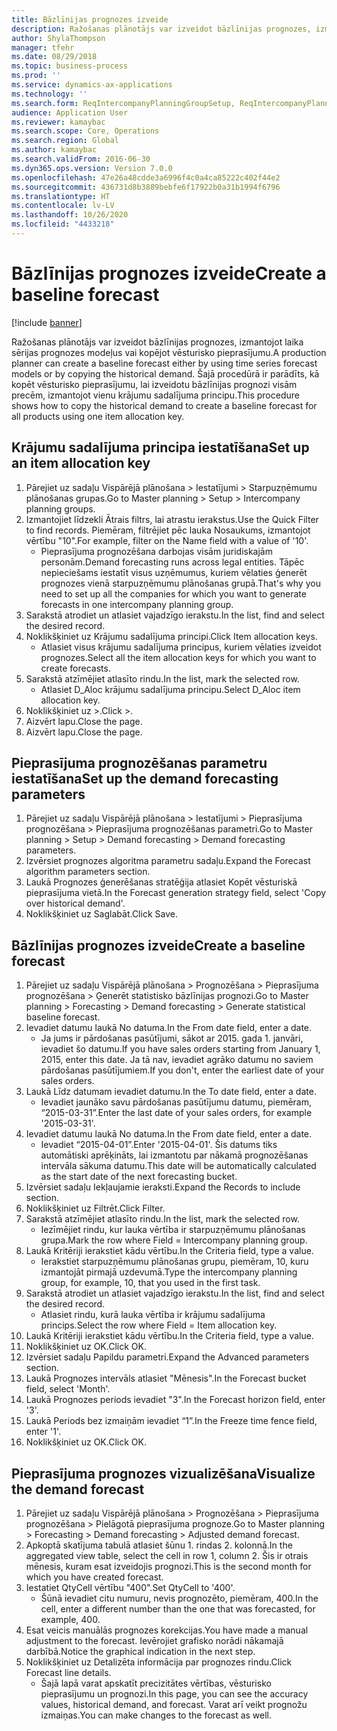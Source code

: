 ```yaml
---
title: Bāzlīnijas prognozes izveide
description: Ražošanas plānotājs var izveidot bāzlīnijas prognozes, izmantojot laika sērijas prognozes modeļus vai kopējot vēsturisko pieprasījumu.
author: ShylaThompson
manager: tfehr
ms.date: 08/29/2018
ms.topic: business-process
ms.prod: ''
ms.service: dynamics-ax-applications
ms.technology: ''
ms.search.form: ReqIntercompanyPlanningGroupSetup, ReqIntercompanyPlanningGroupAllocKeys, ReqDemPlanForecastParameters, ReqDemPlanCreateForecastDialog, SysQueryForm, ReqDemPlanForecastViewer
audience: Application User
ms.reviewer: kamaybac
ms.search.scope: Core, Operations
ms.search.region: Global
ms.author: kamaybac
ms.search.validFrom: 2016-06-30
ms.dyn365.ops.version: Version 7.0.0
ms.openlocfilehash: 47e26a48cdde3a6996f4c0a4ca85222c402f44e2
ms.sourcegitcommit: 436731d8b3889bebfe6f17922b0a31b1994f6796
ms.translationtype: HT
ms.contentlocale: lv-LV
ms.lasthandoff: 10/26/2020
ms.locfileid: "4433218"
---
```

# <a name="create-a-baseline-forecast"></a><span data-ttu-id="c1bb7-103">Bāzlīnijas prognozes izveide</span><span class="sxs-lookup"><span data-stu-id="c1bb7-103">Create a baseline forecast</span></span>

[!include [banner](../../includes/banner.md)]

<span data-ttu-id="c1bb7-104">Ražošanas plānotājs var izveidot bāzlīnijas prognozes, izmantojot laika sērijas prognozes modeļus vai kopējot vēsturisko pieprasījumu.</span><span class="sxs-lookup"><span data-stu-id="c1bb7-104">A production planner can create a baseline forecast either by using time series forecast models or by copying the historical demand.</span></span> <span data-ttu-id="c1bb7-105">Šajā procedūrā ir parādīts, kā kopēt vēsturisko pieprasījumu, lai izveidotu bāzlīnijas prognozi visām precēm, izmantojot vienu krājumu sadalījuma principu.</span><span class="sxs-lookup"><span data-stu-id="c1bb7-105">This procedure shows how to copy the historical demand to create a baseline forecast for all products using one item allocation key.</span></span> 


## <a name="set-up-an-item-allocation-key"></a><span data-ttu-id="c1bb7-106">Krājumu sadalījuma principa iestatīšana</span><span class="sxs-lookup"><span data-stu-id="c1bb7-106">Set up an item allocation key</span></span>
1. <span data-ttu-id="c1bb7-107">Pārejiet uz sadaļu Vispārējā plānošana > Iestatījumi > Starpuzņēmumu plānošanas grupas.</span><span class="sxs-lookup"><span data-stu-id="c1bb7-107">Go to Master planning > Setup > Intercompany planning groups.</span></span>
2. <span data-ttu-id="c1bb7-108">Izmantojiet līdzekli Ātrais filtrs, lai atrastu ierakstus.</span><span class="sxs-lookup"><span data-stu-id="c1bb7-108">Use the Quick Filter to find records.</span></span> <span data-ttu-id="c1bb7-109">Piemēram, filtrējiet pēc lauka Nosaukums, izmantojot vērtību "10".</span><span class="sxs-lookup"><span data-stu-id="c1bb7-109">For example, filter on the Name field with a value of '10'.</span></span>
    * <span data-ttu-id="c1bb7-110">Pieprasījuma prognozēšana darbojas visām juridiskajām personām.</span><span class="sxs-lookup"><span data-stu-id="c1bb7-110">Demand forecasting runs across legal entities.</span></span> <span data-ttu-id="c1bb7-111">Tāpēc nepieciešams iestatīt visus uzņēmumus, kuriem vēlaties ģenerēt prognozes vienā starpuzņēmumu plānošanas grupā.</span><span class="sxs-lookup"><span data-stu-id="c1bb7-111">That's why you need to set up all the companies for which you want to generate forecasts in one intercompany planning group.</span></span>  
3. <span data-ttu-id="c1bb7-112">Sarakstā atrodiet un atlasiet vajadzīgo ierakstu.</span><span class="sxs-lookup"><span data-stu-id="c1bb7-112">In the list, find and select the desired record.</span></span>
4. <span data-ttu-id="c1bb7-113">Noklikšķiniet uz Krājumu sadalījuma principi.</span><span class="sxs-lookup"><span data-stu-id="c1bb7-113">Click Item allocation keys.</span></span>
    * <span data-ttu-id="c1bb7-114">Atlasiet visus krājumu sadalījuma principus, kuriem vēlaties izveidot prognozes.</span><span class="sxs-lookup"><span data-stu-id="c1bb7-114">Select all the item allocation keys for which you want to create forecasts.</span></span>  
5. <span data-ttu-id="c1bb7-115">Sarakstā atzīmējiet atlasīto rindu.</span><span class="sxs-lookup"><span data-stu-id="c1bb7-115">In the list, mark the selected row.</span></span>
    * <span data-ttu-id="c1bb7-116">Atlasiet D_Aloc krājumu sadalījuma principu.</span><span class="sxs-lookup"><span data-stu-id="c1bb7-116">Select D_Aloc item allocation key.</span></span>  
6. <span data-ttu-id="c1bb7-117">Noklikšķiniet uz >.</span><span class="sxs-lookup"><span data-stu-id="c1bb7-117">Click >.</span></span>
7. <span data-ttu-id="c1bb7-118">Aizvērt lapu.</span><span class="sxs-lookup"><span data-stu-id="c1bb7-118">Close the page.</span></span>
8. <span data-ttu-id="c1bb7-119">Aizvērt lapu.</span><span class="sxs-lookup"><span data-stu-id="c1bb7-119">Close the page.</span></span>

## <a name="set-up-the-demand-forecasting-parameters"></a><span data-ttu-id="c1bb7-120">Pieprasījuma prognozēšanas parametru iestatīšana</span><span class="sxs-lookup"><span data-stu-id="c1bb7-120">Set up the demand forecasting parameters</span></span>
1. <span data-ttu-id="c1bb7-121">Pārejiet uz sadaļu Vispārējā plānošana > Iestatījumi > Pieprasījuma prognozēšana > Pieprasījuma prognozēšanas parametri.</span><span class="sxs-lookup"><span data-stu-id="c1bb7-121">Go to Master planning > Setup > Demand forecasting > Demand forecasting parameters.</span></span>
2. <span data-ttu-id="c1bb7-122">Izvērsiet prognozes algoritma parametru sadaļu.</span><span class="sxs-lookup"><span data-stu-id="c1bb7-122">Expand the Forecast algorithm parameters section.</span></span>
3. <span data-ttu-id="c1bb7-123">Laukā Prognozes ģenerēšanas stratēģija atlasiet Kopēt vēsturiskā pieprasījuma vietā.</span><span class="sxs-lookup"><span data-stu-id="c1bb7-123">In the Forecast generation strategy field, select 'Copy over historical demand'.</span></span>
4. <span data-ttu-id="c1bb7-124">Noklikšķiniet uz Saglabāt.</span><span class="sxs-lookup"><span data-stu-id="c1bb7-124">Click Save.</span></span>

## <a name="create-a-baseline-forecast"></a><span data-ttu-id="c1bb7-125">Bāzlīnijas prognozes izveide</span><span class="sxs-lookup"><span data-stu-id="c1bb7-125">Create a baseline forecast</span></span>
1. <span data-ttu-id="c1bb7-126">Pārejiet uz sadaļu Vispārējā plānošana > Prognozēšana > Pieprasījuma prognozēšana > Ģenerēt statistisko bāzlīnijas prognozi.</span><span class="sxs-lookup"><span data-stu-id="c1bb7-126">Go to Master planning > Forecasting > Demand forecasting > Generate statistical baseline forecast.</span></span>
2. <span data-ttu-id="c1bb7-127">Ievadiet datumu laukā No datuma.</span><span class="sxs-lookup"><span data-stu-id="c1bb7-127">In the From date field, enter a date.</span></span>
    * <span data-ttu-id="c1bb7-128">Ja jums ir pārdošanas pasūtījumi, sākot ar 2015. gada 1. janvāri, ievadiet šo datumu.</span><span class="sxs-lookup"><span data-stu-id="c1bb7-128">If you have sales orders starting from January 1, 2015, enter this date.</span></span> <span data-ttu-id="c1bb7-129">Ja tā nav, ievadiet agrāko datumu no saviem pārdošanas pasūtījumiem.</span><span class="sxs-lookup"><span data-stu-id="c1bb7-129">If you don't, enter the earliest date of your sales orders.</span></span>  
3. <span data-ttu-id="c1bb7-130">Laukā Līdz datumam ievadiet datumu.</span><span class="sxs-lookup"><span data-stu-id="c1bb7-130">In the To date field, enter a date.</span></span>
    * <span data-ttu-id="c1bb7-131">Ievadiet jaunāko savu pārdošanas pasūtījumu datumu, piemēram, “2015-03-31”.</span><span class="sxs-lookup"><span data-stu-id="c1bb7-131">Enter the last date of your sales orders, for example '2015-03-31'.</span></span>  
4. <span data-ttu-id="c1bb7-132">Ievadiet datumu laukā No datuma.</span><span class="sxs-lookup"><span data-stu-id="c1bb7-132">In the From date field, enter a date.</span></span>
    * <span data-ttu-id="c1bb7-133">Ievadiet “2015-04-01”.</span><span class="sxs-lookup"><span data-stu-id="c1bb7-133">Enter '2015-04-01'.</span></span> <span data-ttu-id="c1bb7-134">Šis datums tiks automātiski aprēķināts, lai izmantotu par nākamā prognozēšanas intervāla sākuma datumu.</span><span class="sxs-lookup"><span data-stu-id="c1bb7-134">This date will be automatically calculated as the start date of the next forecasting bucket.</span></span>  
5. <span data-ttu-id="c1bb7-135">Izvērsiet sadaļu Iekļaujamie ieraksti.</span><span class="sxs-lookup"><span data-stu-id="c1bb7-135">Expand the Records to include section.</span></span>
6. <span data-ttu-id="c1bb7-136">Noklikšķiniet uz Filtrēt.</span><span class="sxs-lookup"><span data-stu-id="c1bb7-136">Click Filter.</span></span>
7. <span data-ttu-id="c1bb7-137">Sarakstā atzīmējiet atlasīto rindu.</span><span class="sxs-lookup"><span data-stu-id="c1bb7-137">In the list, mark the selected row.</span></span>
    * <span data-ttu-id="c1bb7-138">Iezīmējiet rindu, kur lauka vērtība ir starpuzņēmumu plānošanas grupa.</span><span class="sxs-lookup"><span data-stu-id="c1bb7-138">Mark the row where Field = Intercompany planning group.</span></span>  
8. <span data-ttu-id="c1bb7-139">Laukā Kritēriji ierakstiet kādu vērtību.</span><span class="sxs-lookup"><span data-stu-id="c1bb7-139">In the Criteria field, type a value.</span></span>
    * <span data-ttu-id="c1bb7-140">Ierakstiet starpuzņēmumu plānošanas grupu, piemēram, 10, kuru izmantojāt pirmajā uzdevumā.</span><span class="sxs-lookup"><span data-stu-id="c1bb7-140">Type the intercompany planning group, for example, 10, that you used in the first task.</span></span>  
9. <span data-ttu-id="c1bb7-141">Sarakstā atrodiet un atlasiet vajadzīgo ierakstu.</span><span class="sxs-lookup"><span data-stu-id="c1bb7-141">In the list, find and select the desired record.</span></span>
    * <span data-ttu-id="c1bb7-142">Atlasiet rindu, kurā lauka vērtība ir krājumu sadalījuma princips.</span><span class="sxs-lookup"><span data-stu-id="c1bb7-142">Select the row where Field = Item allocation key.</span></span>  
10. <span data-ttu-id="c1bb7-143">Laukā Kritēriji ierakstiet kādu vērtību.</span><span class="sxs-lookup"><span data-stu-id="c1bb7-143">In the Criteria field, type a value.</span></span>
11. <span data-ttu-id="c1bb7-144">Noklikšķiniet uz OK.</span><span class="sxs-lookup"><span data-stu-id="c1bb7-144">Click OK.</span></span>
12. <span data-ttu-id="c1bb7-145">Izvērsiet sadaļu Papildu parametri.</span><span class="sxs-lookup"><span data-stu-id="c1bb7-145">Expand the Advanced parameters section.</span></span>
13. <span data-ttu-id="c1bb7-146">Laukā Prognozes intervāls atlasiet "Mēnesis".</span><span class="sxs-lookup"><span data-stu-id="c1bb7-146">In the Forecast bucket field, select 'Month'.</span></span>
14. <span data-ttu-id="c1bb7-147">Laukā Prognozes periods ievadiet "3".</span><span class="sxs-lookup"><span data-stu-id="c1bb7-147">In the Forecast horizon field, enter '3'.</span></span>
15. <span data-ttu-id="c1bb7-148">Laukā Periods bez izmaiņām ievadiet “1”.</span><span class="sxs-lookup"><span data-stu-id="c1bb7-148">In the Freeze time fence field, enter '1'.</span></span>
16. <span data-ttu-id="c1bb7-149">Noklikšķiniet uz OK.</span><span class="sxs-lookup"><span data-stu-id="c1bb7-149">Click OK.</span></span>

## <a name="visualize-the-demand-forecast"></a><span data-ttu-id="c1bb7-150">Pieprasījuma prognozes vizualizēšana</span><span class="sxs-lookup"><span data-stu-id="c1bb7-150">Visualize the demand forecast</span></span>
1. <span data-ttu-id="c1bb7-151">Pārejiet uz sadaļu Vispārējā plānošana > Prognozēšana > Pieprasījuma prognozēšana > Pielāgotā pieprasījuma prognoze.</span><span class="sxs-lookup"><span data-stu-id="c1bb7-151">Go to Master planning > Forecasting > Demand forecasting > Adjusted demand forecast.</span></span>
2. <span data-ttu-id="c1bb7-152">Apkoptā skatījuma tabulā atlasiet šūnu 1. rindas 2. kolonnā.</span><span class="sxs-lookup"><span data-stu-id="c1bb7-152">In the aggregated view table, select the cell in row 1, column 2.</span></span> <span data-ttu-id="c1bb7-153">Šis ir otrais mēnesis, kuram esat izveidojis prognozi.</span><span class="sxs-lookup"><span data-stu-id="c1bb7-153">This is the second month for which you have created forecast.</span></span>
3. <span data-ttu-id="c1bb7-154">Iestatiet QtyCell vērtību "400".</span><span class="sxs-lookup"><span data-stu-id="c1bb7-154">Set QtyCell to '400'.</span></span>
    * <span data-ttu-id="c1bb7-155">Šūnā ievadiet citu numuru, nevis prognozēto, piemēram, 400.</span><span class="sxs-lookup"><span data-stu-id="c1bb7-155">In the cell, enter a different number than the one that was forecasted, for example, 400.</span></span>  
4. <span data-ttu-id="c1bb7-156">Esat veicis manuālās prognozes korekcijas.</span><span class="sxs-lookup"><span data-stu-id="c1bb7-156">You have made a manual adjustment to the forecast.</span></span> <span data-ttu-id="c1bb7-157">Ievērojiet grafisko norādi nākamajā darbībā.</span><span class="sxs-lookup"><span data-stu-id="c1bb7-157">Notice the graphical indication in the next step.</span></span>
5. <span data-ttu-id="c1bb7-158">Noklikšķiniet uz Detalizēta informācija par prognozes rindu.</span><span class="sxs-lookup"><span data-stu-id="c1bb7-158">Click Forecast line details.</span></span>
    * <span data-ttu-id="c1bb7-159">Šajā lapā varat apskatīt precizitātes vērtības, vēsturisko pieprasījumu un prognozi.</span><span class="sxs-lookup"><span data-stu-id="c1bb7-159">In this page, you can see the accuracy values, historical demand, and forecast.</span></span> <span data-ttu-id="c1bb7-160">Varat arī veikt prognožu izmaiņas.</span><span class="sxs-lookup"><span data-stu-id="c1bb7-160">You can make changes to the forecast as well.</span></span>  

